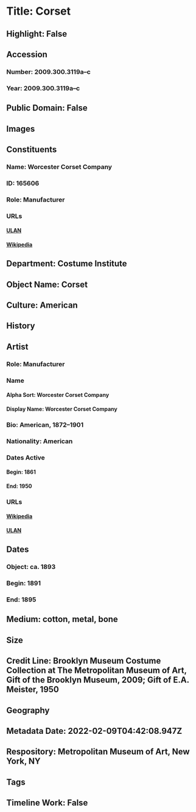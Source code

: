 # Title: Corset
## Highlight: False
## Accession
### Number: 2009.300.3119a–c
### Year: 2009.300.3119a–c
## Public Domain: False
## Images
## Constituents
### Name: Worcester Corset Company
### ID: 165606
### Role: Manufacturer
### URLs
#### [ULAN](http://vocab.getty.edu/page/ulan/500524505)
#### [Wikipedia](https://www.wikidata.org/wiki/Q30686621)
## Department: Costume Institute
## Object Name: Corset
## Culture: American
## History
## Artist
### Role: Manufacturer
### Name
#### Alpha Sort: Worcester Corset Company
#### Display Name: Worcester Corset Company
### Bio: American, 1872–1901
### Nationality: American
### Dates Active
#### Begin: 1861
#### End: 1950
### URLs
#### [Wikipedia](https://www.wikidata.org/wiki/Q30686621)
#### [ULAN](http://vocab.getty.edu/page/ulan/500524505)
## Dates
### Object: ca. 1893
### Begin: 1891
### End: 1895
## Medium: cotton, metal, bone
## Size
## Credit Line: Brooklyn Museum Costume Collection at The Metropolitan Museum of Art, Gift of the Brooklyn Museum, 2009; Gift of E.A. Meister, 1950
## Geography
## Metadata Date: 2022-02-09T04:42:08.947Z
## Respository: Metropolitan Museum of Art, New York, NY
## Tags
## Timeline Work: False